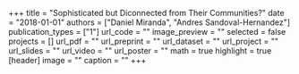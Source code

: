 +++
title = "Sophisticated but Diconnected from Their Communities?"
date = "2018-01-01"
authors = ["Daniel Miranda", "Andres Sandoval-Hernandez"]
publication_types = ["1"]
url_code = ""
image_preview = ""
selected = false
projects = []
url_pdf = ""
url_preprint = ""
url_dataset = ""
url_project = ""
url_slides = ""
url_video = ""
url_poster = ""
math = true
highlight = true
[header]
image = ""
caption = ""
+++
